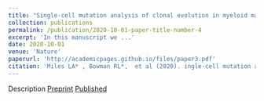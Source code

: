 ```yaml
---
title: "Single-cell mutation analysis of clonal evolution in myeloid malignancies"
collection: publications
permalink: /publication/2020-10-01-paper-title-number-4
excerpt: 'In this manuscript we ...'
date: 2020-10-01
venue: 'Nature'
paperurl: 'http://academicpages.github.io/files/paper3.pdf'
citation: 'Miles LA* , Bowman RL*,  et al (2020). ingle-cell mutation analysis of clonal evolution in myeloid malignancies. <i>Nature</i> 587, 477–482 (2020). https://doi.org/10.1038/s41586-020-2864-x
---
```

Description
[Preprint](https://www.biorxiv.org/content/10.1101/2020.02.07.938860v1)
[Published](https://www.nature.com/articles/s41586-020-2864-x)

